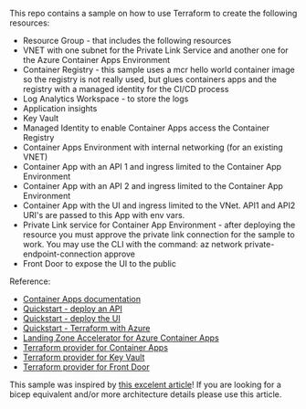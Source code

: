 
This repo contains a sample on how to use Terraform to create the following resources:
* Resource Group - that includes the following resources
* VNET with one subnet for the Private Link Service and another one for the Azure Container Apps Environment
* Container Registry - this sample uses a mcr hello world container image so the registry is not really used, but glues containers apps and the registry with a managed identity for the CI/CD process
* Log Analytics Workspace - to store the logs
* Application insights
* Key Vault
* Managed Identity to enable Container Apps access the Container Registry
* Container Apps Environment with internal networking (for an existing VNET)
* Container App with an API 1 and ingress limited to the Container App Environment
* Container App with an API 2 and ingress limited to the Container App Environment
* Container App with the UI and ingress limited to the VNet. API1 and API2 URI's are passed to this App with env vars.
* Private Link service for Container App Environment - after deploying the resource you must approve the private link connection for the sample to work. You may use the CLI with the command: az network private-endpoint-connection approve
* Front Door to expose the UI to the public

Reference:
* [Container Apps documentation](https://learn.microsoft.com/en-us/azure/container-apps/)
* [Quickstart - deploy an API](https://learn.microsoft.com/en-us/azure/container-apps/quickstart-code-to-cloud)
* [Quickstart - deploy the UI](https://learn.microsoft.com/en-us/azure/container-apps/communicate-between-microservices)
* [Quickstart - Terraform with Azure](https://learn.microsoft.com/en-us/azure/developer/terraform/create-resource-group)
* [Landing Zone Accelerator for Azure Container Apps](https://github.com/Azure/ACA-Landing-Zone-Accelerator)
* [Terraform provider for Container Apps](https://registry.terraform.io/providers/hashicorp/azurerm/latest/docs/resources/container_app)
* [Terraform provider for Key Vault](https://registry.terraform.io/providers/hashicorp/azurerm/latest/docs/resources/key_vault)
* [Terraform provider for Front Door](https://registry.terraform.io/providers/hashicorp/azurerm/latest/docs/resources/cdn_frontdoor_origin)

This sample was inspired by [this excelent article](https://techcommunity.microsoft.com/t5/fasttrack-for-azure/integrating-azure-front-door-waf-with-azure-container-apps/ba-p/3729081)! If you are looking for a bicep equivalent and/or more architecture details please use this article. 